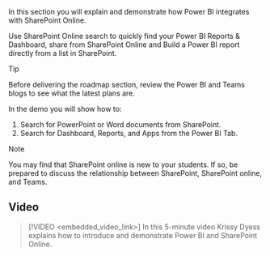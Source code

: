 In this section you will explain and demonstrate how Power BI integrates with SharePoint Online. 

Use SharePoint Online search to quickly find your Power BI Reports & Dashboard, share from SharePoint Online and Build a Power BI report directly from a list in SharePoint.

> [!TIP]
> Before delivering the roadmap section, review the Power BI and Teams blogs to see what the latest plans are.

In the demo you will show how to:
1. Search for PowerPoint or Word documents from SharePoint.
1. Search for Dashboard, Reports, and Apps from the Power BI Tab.


> [!NOTE]
> You may find that SharePoint online is new to your students. If so, be prepared to discuss the relationship between SharePoint, SharePoint online, and Teams.

## Video
> [!VIDEO <embedded_video_link>] 
> In this 5-minute video Krissy Dyess explains how to introduce and demonstrate Power BI and SharePoint Online.
